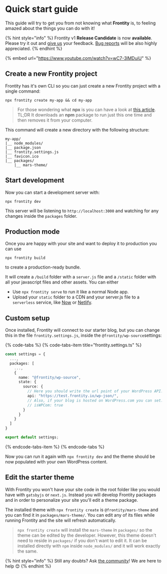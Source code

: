 # Quick start guide

This guide will try to get you from not knowing what **Frontity** is, to feeling amazed about the things you can do with it!

{% hint style="info" %}
Frontity v1 **Release Candidate** is now **available**. Please try it out and [give us](https://community.frontity.org/?utm_source=docs&utm_medium=rc-notification&utm_campaign=rc-launch) your feedback. [Bug reports](https://github.com/frontity/frontity/issues) will be also highly appreciated.
{% endhint %}

{% embed url="https://www.youtube.com/watch?v=wC7-3lMDuiU" %}

## Create a new Frontity project

Frontity has it's own CLI so you can just create a new Frontity project with a single command:

```text
npx frontity create my-app && cd my-app
```

> For those wondering what **npx** is you can have a look at [this article](https://medium.com/@maybekatz/introducing-npx-an-npm-package-runner-55f7d4bd282b).  
> TL;DR It downloads an **npm** package to run just this one time and then removes it from your computer.

This command will create a new directory with the following structure:

```text
my-app/
|__ node_modules/
|__ package.json
|__ frontity.settings.js
|__ favicon.ico
|__ packages/
    |__ mars-theme/
```

## Start development

Now you can start a development server with:

```text
npx frontity dev
```

This server will be listening to `http://localhost:3000` and watching for any changes inside the `packages` folder.

## Production mode

Once you are happy with your site and want to deploy it to production you can use

```text
npx frontity build
```

to create a production-ready bundle.

It will create a `/build` folder with a `server.js` file and a `/static` folder with all your javascript files and other assets. You can either

* Use `npx frontity serve` to run it like a normal Node app.
* Upload your `static` folder to a CDN and your server.js file to a `serverless` service, like [Now](../installation-and-deploy/deploy-on-now.md) or [Netlify](https://www.netlify.com/?ref=frontity).

## Custom setup

Once installed, Frontity will connect to our starter blog, but you can change this in the file `frontity.settings.js`, inside the `@frontity/wp-source`settings:

{% code-tabs %}
{% code-tabs-item title="frontity.settings.ts" %}
```typescript
const settings = {
  ...,
  packages: [
    ...,
    {
      name: "@frontity/wp-source",
      state: {
        source: {
          // Here you should write the url point of your WordPress API.
          api: "https://test.frontity.io/wp-json/",
          // Also, if your blog is hosted on WordPress.com you can set:
          // isWPCom: true
        }
      }
    }
  ]
}

export default settings;
```
{% endcode-tabs-item %}
{% endcode-tabs %}

Now you can run it again with `npx frontity dev` and the theme should be now populated with your own WordPress content.

## Edit the starter theme

With Frontity you won't have your site code in the root folder like you would have with `gatsbyjs` or `next.js`. Instead you will develop Frontity packages and in order to personalize your site you'll edit a theme package.

The installed theme with `npx frontity create` is `@frontity/mars-theme` and you can find it in `packages/mars-theme/`. You can edit any of its files while running Frontity and the site will refresh automatically.

> `npx frontity create` will install the `mars-theme` in `packages/` so the theme can be edited by the developer. However, this theme doesn't need to reside in `packages/` if you don't want to edit it. It can be installed directly with `npm` inside `node_modules/` and it will work exactly the same.



{% hint style="info" %}
Still any doubts? Ask [the community](https://community.frontity.org/)! We are here to help 😊
{% endhint %}

